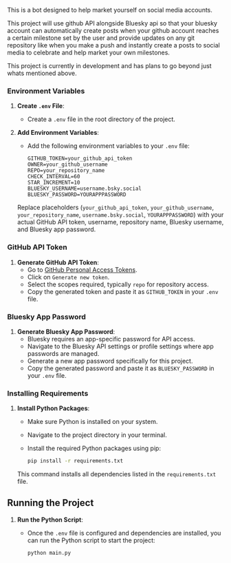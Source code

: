 This is a bot designed to help market yourself on social media accounts. 

This project will use github API alongside Bluesky api so that your bluesky account can automatically create posts when your github account reaches a certain milestone set by the user and provide updates on any git repository like when you make a push and instantly create a posts to social media to celebrate and help market your own milestones. 

This project is currently in development and has plans to go beyond just whats mentioned above. 

### Environment Variables

1. **Create `.env` File**:
   - Create a `.env` file in the root directory of the project.

2. **Add Environment Variables**:
   - Add the following environment variables to your `.env` file:

     ```plaintext
     GITHUB_TOKEN=your_github_api_token
     OWNER=your_github_username
     REPO=your_repository_name
     CHECK_INTERVAL=60
     STAR_INCREMENT=10
     BLUESKY_USERNAME=username.bsky.social
     BLUESKY_PASSWORD=YOURAPPPASSWORD
     ```

   Replace placeholders (`your_github_api_token`, `your_github_username`, `your_repository_name`, `username.bsky.social`, `YOURAPPPASSWORD`) with your actual GitHub API token, username, repository name, Bluesky username, and Bluesky app password.

### GitHub API Token

1. **Generate GitHub API Token**:
   - Go to [GitHub Personal Access Tokens](https://github.com/settings/tokens).
   - Click on `Generate new token`.
   - Select the scopes required, typically `repo` for repository access.
   - Copy the generated token and paste it as `GITHUB_TOKEN` in your `.env` file.

### Bluesky App Password

1. **Generate Bluesky App Password**:
   - Bluesky requires an app-specific password for API access.
   - Navigate to the Bluesky API settings or profile settings where app passwords are managed.
   - Generate a new app password specifically for this project.
   - Copy the generated password and paste it as `BLUESKY_PASSWORD` in your `.env` file.

### Installing Requirements

1. **Install Python Packages**:
   - Make sure Python is installed on your system.
   - Navigate to the project directory in your terminal.
   - Install the required Python packages using pip:

     ```bash
     pip install -r requirements.txt
     ```

   This command installs all dependencies listed in the `requirements.txt` file.

## Running the Project

1. **Run the Python Script**:
   - Once the `.env` file is configured and dependencies are installed, you can run the Python script to start the project:

     ```bash
     python main.py
     ```
